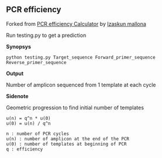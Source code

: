 ## PCR efficiency  
Forked from [PCR efficiency Calculator](http://srvgen.upct.es/efficiency.html) by [Izaskun mallona](https://scholar.google.es/citations?user=kMfxCIYAAAAJ&hl=es)

Run testing.py to get a prediction

**Synopsys**

`python testing.py Target_sequence Forward_primer_sequence Reverse_primer_sequence`

**Output**

Number of amplicon sequenced from 1 template at each cycle

**Sidenote**

Geometric progression to find initial number of templates

```
u(n) = q^n * u(0)
u(0) = u(n) / q^n

n : number of PCR cycles
u(n) : number of amplicon at the end of the PCR
u(0) : number of templates at beginning of PCR
q : efficiency
```
